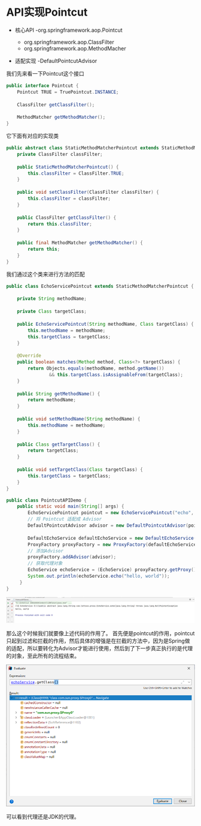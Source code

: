 # API实现Pointcut

- 核心API -org.springframework.aop.Pointcut
  - org.springframework.aop.ClassFilter
  - org.springframework.aop.MethodMacher

- 适配实现 -DefaultPointcutAdvisor

我们先来看一下Pointcut这个接口

```java
public interface Pointcut {
    Pointcut TRUE = TruePointcut.INSTANCE;
		
    ClassFilter getClassFilter();

    MethodMatcher getMethodMatcher();
}
```

它下面有对应的实现类

```java
public abstract class StaticMethodMatcherPointcut extends StaticMethodMatcher implements Pointcut {
    private ClassFilter classFilter;

    public StaticMethodMatcherPointcut() {
        this.classFilter = ClassFilter.TRUE;
    }

    public void setClassFilter(ClassFilter classFilter) {
        this.classFilter = classFilter;
    }

    public ClassFilter getClassFilter() {
        return this.classFilter;
    }

    public final MethodMatcher getMethodMatcher() {
        return this;
    }
}
```

我们通过这个类来进行方法的匹配

```java
public class EchoServicePointcut extends StaticMethodMatcherPointcut {

    private String methodName;

    private Class targetClass;

    public EchoServicePointcut(String methodName, Class targetClass) {
        this.methodName = methodName;
        this.targetClass = targetClass;
    }

    @Override
    public boolean matches(Method method, Class<?> targetClass) {
        return Objects.equals(methodName, method.getName())
                && this.targetClass.isAssignableFrom(targetClass);
    }

    public String getMethodName() {
        return methodName;
    }

    public void setMethodName(String methodName) {
        this.methodName = methodName;
    }

    public Class getTargetClass() {
        return targetClass;
    }

    public void setTargetClass(Class targetClass) {
        this.targetClass = targetClass;
    }
}
```

```java
public class PointcutAPIDemo {
    public static void main(String[] args) {
        EchoServicePointcut pointcut = new EchoServicePointcut("echo", EchoService.class);
        // 将 Pointcut 适配成 Advisor
        DefaultPointcutAdvisor advisor = new DefaultPointcutAdvisor(pointcut, new EchoServiceMethodInterceptor());

        DefaultEchoService defaultEchoService = new DefaultEchoService();
        ProxyFactory proxyFactory = new ProxyFactory(defaultEchoService);
        // 添加Advisor
        proxyFactory.addAdvisor(advisor);
        // 获取代理对象
        EchoService echoService = (EchoService) proxyFactory.getProxy();
        System.out.println(echoService.echo("hello, world"));
     }
}
```

![](../images/QQ截图20231030170954.png)

那么这个时候我们就要像上述代码的作用了。 首先便是pointcut的作用，pointcut只起到过滤和拦截的作用，然后具体的增强是在拦截的方法中，因为是Spring做的适配，所以要转化为Advisor才能进行使用，然后到了下一步真正执行的是代理的对象，至此所有的流程结束。

![](../images/QQ截图20231030171218.png)

可以看到代理还是JDK的代理。